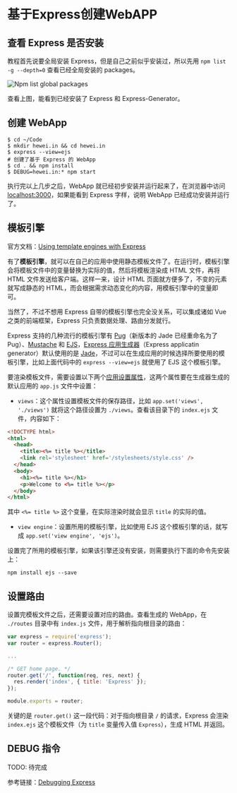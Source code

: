 # 基于Express创建WebAPP

## 查看 Express 是否安装

教程首先说要全局安装 Express，但是自己之前似乎安装过，所以先用 `npm list -g --depth=0` 查看已经全局安装的 packages。

![Npm list global packages](https://raw.githubusercontent.com/Dream4ever/Pics/master/npm-list-global-packages.png)

查看上图，能看到已经安装了 Express 和 Express-Generator。

## 创建 WebApp

```shell
$ cd ~/Code
$ mkdir hewei.in && cd hewei.in
$ express --view=ejs
# 创建了基于 Express 的 WebApp
$ cd . && npm install
$ DEBUG=hewei.in:* npm start
```

执行完以上几步之后，WebApp 就已经初步安装并运行起来了，在浏览器中访问 [localhost:3000](http://localhost:3000/)，如果能看到 Express 字样，说明 WebApp 已经成功安装并运行了。

## 模板引擎

官方文档：[Using template engines with Express](https://expressjs.com/en/guide/using-template-engines.html)

有了**模板引擎**，就可以在自己的应用中使用静态模板文件了。在运行时，模板引擎会将模板文件中的变量替换为实际的值，然后将模板渲染成 HTML 文件，再将 HTML 文件发送给客户端。这样一来，设计 HTML 页面就方便多了，不变的元素就写成静态的 HTML，而会根据需求动态变化的内容，用模板引擎中的变量即可。

当然了，不过不想用 Express 自带的模板引擎也完全没关系，可以集成诸如 Vue 之类的前端框架，Express 只负责数据处理、路由分发就行。

Express 支持的几种流行的模板引擎有 [Pug](https://pugjs.org/api/getting-started.html)（新版本的 Jade 已经重命名为了 Pug）、[Mustache](https://www.npmjs.com/package/mustache) 和 [EJS](https://www.npmjs.com/package/ejs)，[Express 应用生成器](https://expressjs.com/en/starter/generator.html)（Express applicatin generator）默认使用的是 [Jade](https://www.npmjs.com/package/jade)，不过可以在生成应用的时候选择所要使用的模板引擎，比如上面代码中的 `express --view=ejs` 就使用了 EJS 这个模板引擎。

要渲染模板文件，需要设置以下两个[应用设置属性](https://expressjs.com/en/4x/api.html#app.set)，这两个属性要在生成器生成的默认应用的 `app.js` 文件中设置：

- `views`：这个属性设置模板文件的保存路径，比如 `app.set('views', './views')` 就将这个路径设置为 `./views`。查看该目录下的 `index.ejs` 文件，内容如下：

```html
<!DOCTYPE html>
<html>
  <head>
    <title><%= title %></title>
    <link rel='stylesheet' href='/stylesheets/style.css' />
  </head>
  <body>
    <h1><%= title %></h1>
    <p>Welcome to <%= title %></p>
  </body>
</html>
```

其中 `<%= title %>` 这个变量，在实际渲染时就会显示 `title` 的实际的值。

- `view engine`：设置所用的模板引擎，比如使用 EJS 这个模板引擎的话，就写成 `app.set('view engine', 'ejs')`。

设置完了所用的模板引擎，如果该引擎还没有安装，则需要执行下面的命令先安装上：

```shell
npm install ejs --save
```

## 设置路由

设置完模板文件之后，还需要设置对应的路由。查看生成的 WebApp，在 `./routes` 目录中有 `index.js` 文件，用于解析指向根目录的路由：

```javascript
var express = require('express');
var router = express.Router();

...

/* GET home page. */
router.get('/', function(req, res, next) {
  res.render('index', { title: 'Express' });
});

module.exports = router;
```

关键的是 `router.get()` 这一段代码：对于指向根目录 `/` 的请求，Express 会渲染 `index.ejs` 这个模板文件（为 `title` 变量传入值 `Express`），生成 HTML 并返回。

## DEBUG 指令

TODO: 待完成

参考链接：[Debugging Express](http://expressjs.com/en/guide/debugging.html)
